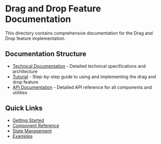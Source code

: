 # Drag and Drop Feature Documentation

This directory contains comprehensive documentation for the Drag and Drop feature implementation.

## Documentation Structure

- [Technical Documentation](./technical.md) - Detailed technical specifications and architecture
- [Tutorial](./tutorial.md) - Step-by-step guide to using and implementing the drag and drop feature
- [API Documentation](./api.md) - Detailed API reference for all components and utilities

## Quick Links

- [Getting Started](./tutorial.md#getting-started)
- [Component Reference](./technical.md#components)
- [State Management](./technical.md#state-management)
- [Examples](./tutorial.md#examples)
